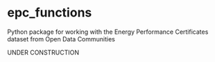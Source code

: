 # epc_functions
Python package for working with the Energy Performance Certificates dataset from Open Data Communities

UNDER CONSTRUCTION
